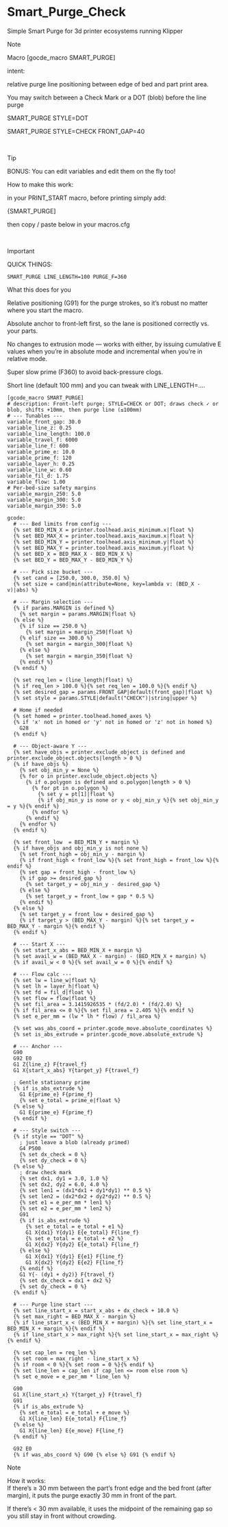 # Smart_Purge_Check
Simple Smart Purge for 3d printer ecosystems running Klipper


>[!NOTE]
>Macro [gocde_macro SMART_PURGE]
>
>intent:
>
>relative purge line positioning between edge of bed and part print area.
>
>You may switch between a Check Mark or a DOT (blob) before the line purge
>
>SMART_PURGE STYLE=DOT
>
>SMART_PURGE STYLE=CHECK FRONT_GAP=40
>

<br>

>[!TIP]
>BONUS: You can edit variables and edit them on the fly too!
>
>How to make this work:
>
>in your PRINT_START macro, before printing simply add:
>
>{SMART_PURGE]
>
>then copy / paste below in your macros.cfg

<br>

>[!IMPORTANT]
>QUICK THINGS:
>
>```SMART_PURGE LINE_LENGTH=100 PURGE_F=360```
>
>What this does for you
>
>Relative positioning (G91) for the purge strokes, so it’s robust no matter where you start the macro.
>
>Absolute anchor to front-left first, so the lane is positioned correctly vs. your parts.
>
>No changes to extrusion mode — works with either, by issuing cumulative E values when you’re in absolute mode and incremental when you’re in relative mode.
>
>Super slow prime (F360) to avoid back-pressure clogs.
>
>Short line (default 100 mm) and you can tweak with LINE_LENGTH=….

```
[gcode_macro SMART_PURGE]
# description: Front-left purge; STYLE=CHECK or DOT; draws check ✓ or blob, shifts +10mm, then purge line (≤100mm)
# --- Tunables ---
variable_front_gap: 30.0
variable_line_z: 0.25
variable_line_length: 100.0
variable_travel_f: 6000
variable_line_f: 600
variable_prime_e: 10.0
variable_prime_f: 120
variable_layer_h: 0.25
variable_line_w: 0.60
variable_fil_d: 1.75
variable_flow: 1.00
# Per-bed-size safety margins
variable_margin_250: 5.0
variable_margin_300: 5.0
variable_margin_350: 5.0

gcode:
  # --- Bed limits from config ---
  {% set BED_MIN_X = printer.toolhead.axis_minimum.x|float %}
  {% set BED_MAX_X = printer.toolhead.axis_maximum.x|float %}
  {% set BED_MIN_Y = printer.toolhead.axis_minimum.y|float %}
  {% set BED_MAX_Y = printer.toolhead.axis_maximum.y|float %}
  {% set BED_X = BED_MAX_X - BED_MIN_X %}
  {% set BED_Y = BED_MAX_Y - BED_MIN_Y %}

  # --- Pick size bucket ---
  {% set cand = [250.0, 300.0, 350.0] %}
  {% set size = cand|min(attribute=None, key=lambda v: (BED_X - v)|abs) %}

  # --- Margin selection ---
  {% if params.MARGIN is defined %}
    {% set margin = params.MARGIN|float %}
  {% else %}
    {% if size == 250.0 %}
      {% set margin = margin_250|float %}
    {% elif size == 300.0 %}
      {% set margin = margin_300|float %}
    {% else %}
      {% set margin = margin_350|float %}
    {% endif %}
  {% endif %}

  {% set req_len = (line_length|float) %}
  {% if req_len > 100.0 %}{% set req_len = 100.0 %}{% endif %}
  {% set desired_gap = params.FRONT_GAP|default(front_gap)|float %}
  {% set style = params.STYLE|default("CHECK")|string|upper %}

  # Home if needed
  {% set homed = printer.toolhead.homed_axes %}
  {% if 'x' not in homed or 'y' not in homed or 'z' not in homed %}
    G28
  {% endif %}

  # --- Object-aware Y ---
  {% set have_objs = printer.exclude_object is defined and printer.exclude_object.objects|length > 0 %}
  {% if have_objs %}
    {% set obj_min_y = None %}
    {% for o in printer.exclude_object.objects %}
      {% if o.polygon is defined and o.polygon|length > 0 %}
        {% for pt in o.polygon %}
          {% set y = pt[1]|float %}
          {% if obj_min_y is none or y < obj_min_y %}{% set obj_min_y = y %}{% endif %}
        {% endfor %}
      {% endif %}
    {% endfor %}
  {% endif %}

  {% set front_low  = BED_MIN_Y + margin %}
  {% if have_objs and obj_min_y is not none %}
    {% set front_high = obj_min_y - margin %}
    {% if front_high < front_low %}{% set front_high = front_low %}{% endif %}
    {% set gap = front_high - front_low %}
    {% if gap >= desired_gap %}
      {% set target_y = obj_min_y - desired_gap %}
    {% else %}
      {% set target_y = front_low + gap * 0.5 %}
    {% endif %}
  {% else %}
    {% set target_y = front_low + desired_gap %}
    {% if target_y > (BED_MAX_Y - margin) %}{% set target_y = BED_MAX_Y - margin %}{% endif %}
  {% endif %}

  # --- Start X ---
  {% set start_x_abs = BED_MIN_X + margin %}
  {% set avail_w = (BED_MAX_X - margin) - (BED_MIN_X + margin) %}
  {% if avail_w < 0 %}{% set avail_w = 0 %}{% endif %}

  # --- Flow calc ---
  {% set lw = line_w|float %}
  {% set lh = layer_h|float %}
  {% set fd = fil_d|float %}
  {% set flow = flow|float %}
  {% set fil_area = 3.1415926535 * (fd/2.0) * (fd/2.0) %}
  {% if fil_area <= 0 %}{% set fil_area = 2.405 %}{% endif %}
  {% set e_per_mm = (lw * lh * flow) / fil_area %}

  {% set was_abs_coord = printer.gcode_move.absolute_coordinates %}
  {% set is_abs_extrude = printer.gcode_move.absolute_extrude %}

  # --- Anchor ---
  G90
  G92 E0
  G1 Z{line_z} F{travel_f}
  G1 X{start_x_abs} Y{target_y} F{travel_f}

  ; Gentle stationary prime
  {% if is_abs_extrude %}
    G1 E{prime_e} F{prime_f}
    {% set e_total = prime_e|float %}
  {% else %}
    G1 E{prime_e} F{prime_f}
  {% endif %}

  # --- Style switch ---
  {% if style == "DOT" %}
    ; just leave a blob (already primed)
    G4 P500
    {% set dx_check = 0 %}
    {% set dy_check = 0 %}
  {% else %}
    ; draw check mark
    {% set dx1, dy1 = 3.0, 1.0 %}
    {% set dx2, dy2 = 6.0, 4.0 %}
    {% set len1 = (dx1*dx1 + dy1*dy1) ** 0.5 %}
    {% set len2 = (dx2*dx2 + dy2*dy2) ** 0.5 %}
    {% set e1 = e_per_mm * len1 %}
    {% set e2 = e_per_mm * len2 %}
    G91
    {% if is_abs_extrude %}
      {% set e_total = e_total + e1 %}
      G1 X{dx1} Y{dy1} E{e_total} F{line_f}
      {% set e_total = e_total + e2 %}
      G1 X{dx2} Y{dy2} E{e_total} F{line_f}
    {% else %}
      G1 X{dx1} Y{dy1} E{e1} F{line_f}
      G1 X{dx2} Y{dy2} E{e2} F{line_f}
    {% endif %}
    G1 Y{- (dy1 + dy2)} F{travel_f}
    {% set dx_check = dx1 + dx2 %}
    {% set dy_check = 0 %}
  {% endif %}

  # --- Purge line start ---
  {% set line_start_x = start_x_abs + dx_check + 10.0 %}
  {% set max_right = BED_MAX_X - margin %}
  {% if line_start_x < (BED_MIN_X + margin) %}{% set line_start_x = BED_MIN_X + margin %}{% endif %}
  {% if line_start_x > max_right %}{% set line_start_x = max_right %}{% endif %}

  {% set cap_len = req_len %}
  {% set room = max_right - line_start_x %}
  {% if room < 0 %}{% set room = 0 %}{% endif %}
  {% set line_len = cap_len if cap_len <= room else room %}
  {% set e_move = e_per_mm * line_len %}

  G90
  G1 X{line_start_x} Y{target_y} F{travel_f}
  G91
  {% if is_abs_extrude %}
    {% set e_total = e_total + e_move %}
    G1 X{line_len} E{e_total} F{line_f}
  {% else %}
    G1 X{line_len} E{e_move} F{line_f}
  {% endif %}

  G92 E0
  {% if was_abs_coord %} G90 {% else %} G91 {% endif %}
```

>[!NOTE]
>How it works:
><br>
> If there’s ≥ 30 mm between the part’s front edge and the bed front (after margin), it puts the purge exactly 30 mm in front of the part.
>
>If there’s < 30 mm available, it uses the midpoint of the remaining gap so you still stay in front without crowding.
